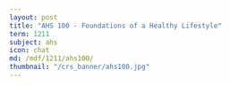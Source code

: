 ```yaml
---
layout: post
title: "AHS 100 - Foundations of a Healthy Lifestyle"
term: 1211
subject: ahs
icon: chat
md: /mdf/1211/ahs100/
thumbnail: "/crs_banner/ahs100.jpg"
---
```

